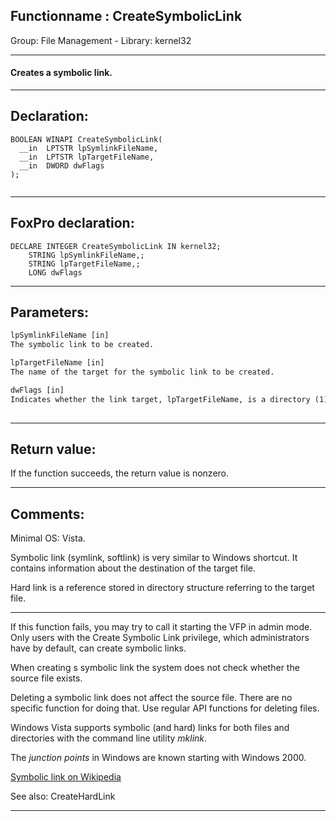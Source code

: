 <link rel="stylesheet" type="text/css" href="../../css/win32api.css">  
<link rel="stylesheet" href="https://cdnjs.cloudflare.com/ajax/libs/font-awesome/4.7.0/css/font-awesome.min.css">

## Functionname : CreateSymbolicLink
Group: File Management - Library: kernel32    
***  


#### Creates a symbolic link.
***  


## Declaration:
```foxpro  
BOOLEAN WINAPI CreateSymbolicLink(
  __in  LPTSTR lpSymlinkFileName,
  __in  LPTSTR lpTargetFileName,
  __in  DWORD dwFlags
);
  
```  
***  


## FoxPro declaration:
```foxpro  
DECLARE INTEGER CreateSymbolicLink IN kernel32;
	STRING lpSymlinkFileName,;
	STRING lpTargetFileName,;
	LONG dwFlags  
```  
***  


## Parameters:
```txt  
lpSymlinkFileName [in]
The symbolic link to be created.

lpTargetFileName [in]
The name of the target for the symbolic link to be created.

dwFlags [in]
Indicates whether the link target, lpTargetFileName, is a directory (1).
  
```  
***  


## Return value:
If the function succeeds, the return value is nonzero.  
***  


## Comments:
Minimal OS: Vista.  
  
Symbolic link (symlink, softlink) is very similar to Windows shortcut. It contains information about the destination of the target file.  
  
Hard link is a reference stored in directory structure referring to the target file.  
  
* * *  
If this function fails, you may try to call it starting the VFP in admin mode. Only users with the Create Symbolic Link privilege, which administrators have by default, can create symbolic links.  
  
When creating s symbolic link the system does not check whether the source file exists.   
  
Deleting a symbolic link does not affect the source file. There are no specific function for doing that. Use regular API functions for deleting files.  
  
Windows Vista supports symbolic (and hard) links for both files and directories with the command line utility <Em>mklink</Em>.  
  
The <Em>junction points</Em> in Windows are known starting with Windows 2000.  
  
<a href="http://en.wikipedia.org/wiki/Symbolic_link">Symbolic link on Wikipedia</a>  
  
See also: CreateHardLink   
  
***  

